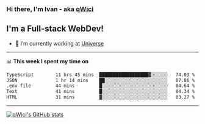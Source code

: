### Hi there, I'm Ivan - aka [qWici][website]

## I'm a Full-stack WebDev!
- 🔭 I’m currently working at [Universe][universe]

---

📊 **This week I spent my time on**
<!--START_SECTION:waka-->

```txt
TypeScript        11 hrs 45 mins  ██████████████████▓░░░░░░   74.03 %
JSON              1 hr 14 mins    ██░░░░░░░░░░░░░░░░░░░░░░░   07.86 %
.env file         44 mins         █░░░░░░░░░░░░░░░░░░░░░░░░   04.64 %
Text              41 mins         █░░░░░░░░░░░░░░░░░░░░░░░░   04.34 %
HTML              31 mins         ▓░░░░░░░░░░░░░░░░░░░░░░░░   03.27 %
```

<!--END_SECTION:waka-->

---

[![qWici's GitHub stats](https://github-readme-stats.vercel.app/api?username=qWici)](https://github.com/qWici/github-readme-stats)

[website]: https://devkucher.com
[twitter]: https://twitter.com/KucherDev
[linkedin]: https://www.linkedin.com/in/ivankucher
[universe]: https://universeapps.limited
